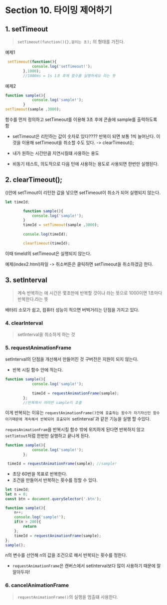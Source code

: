 # Section 10. 타이밍 제어하기

## 1. setTimeout
> `setTimeout(function(){},걸리는 초);` 의 형태를 가진다.

예제1
```javascript
 setTimeout(function(){
            console.log('setTimeout!');
        },1000);
        //1000ms = 1s 1초 후에 함수를 실행하세요 라는 뜻
```
예제2
```javascript
function sample(){
            console.log('sample!');
        }
setTimeout(sample ,3000);
```
함수를 먼저 정의하고 setTimeout를 이용해 3초 후에 콘솔에 sample를 출력하도록 함

+ setTimeout은 리턴하는 값이 숫자로 있다????
반복이 되면 보통 1씩 늘어난다. 이것을 이용해 setTimeout을 취소할 수도 있다. -> clearTimeout();

+ 내가 원하는 시간만큼 지연시킬떄 사용하는 용도
+ 비동기 테스트, 의도적으로 다음 턴에 사용하는 용도로 사용되면 한번만 실행된다.

## 2.  clearTimeout();
()안에 setTimout이 리턴한 값을 넣으면 setTimeout이 취소가 되어 실행되지 않는다.
```javascript
let timeId;

        function sample(){
            console.log('sample!');
        }
        timeId = setTimeout(sample ,3000);
        
        console.log(timeId);

        clearTimeout(timeId);
```
이때 timeId의 setTimeout은 실행되지 않는다.

예제(index2.html)파일
-> 취소버튼은 클릭하면 setTimeout을 취소하겠금 한다.


## 3. setInterval
> 계속 반복하는 애
시간은 몇초만에 반복할 것이냐 라는 뜻으로 
1000이면 1초마다 반복한다.라는 뜻

배터리 소모가 쉽고, 컴퓨터 성능이 적으면 버벅거리는 단점을 가지고 있다.

### 4. clearInterval
> setInterval을 취소하게 하는 것

### 5. requestAnimationFrame
setInterval의 단점을 개선해서 만들어진 것
구버전은 지원이 되지 않는다.

+ 반복 시킬 함수 안에 적는다.

```javascript
function sample(){
            console.log('sample!');
            
            timeId = requestAnimationFrame(sample);
        };
        //반복해서 여러번 sample이 호출
```
이게 반복되는 이유는 `requestAnimationFrame()안에 호출하는 함수가 자기자신인 함수이기때문에 계속해서 반복되어 호출되어 `setInterval`과 같은 기능을 실행 할 수있다.

`requesAnimationFram`을 반복시킬 함수 밖에 위치하게 된다면 반복하지 않고 `setTimtout`처럼 한번만 실행하고 끝나게 된다.
```javascript
function sample(){
            console.log('sample!');
        };

 timeId = requestAnimationFrame(sample); //sample!

```

+ 초당 60번을 목표로 반복한다.
+ 조건을 만들어서 반복하는 횟수를 정할 수 있다.
```javascript
let timeId;
let n = 0;
const btn = document.querySelector('.btn');

function sample(){
    n++;
    console.log('sample!'); 
    if(n > 200){
        return
    };
    timeId = requestAnimationFrame(sample);
};
sample();
```
n의 변수를 선언해 n의 값을 조건으로 해서 반복되는 횟수를 정한다.

+ `requestAnimationFrame`은 캔버스에서 setInterval보다 많이 사용하기 때문에 잘 알아두자!

### 6. cancelAnimationFrame
> `requestAnimationFrame()`의 실행을 멈출떄 사용한다.
